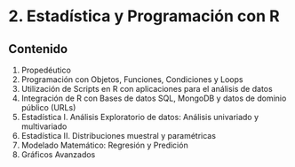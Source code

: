 # 2. Estadística y Programación con R
## Contenido 
1. Propedéutico 
2. Programación con Objetos, Funciones, Condiciones y Loops 
3. Utilización de Scripts en R con aplicaciones para el análisis de datos
4. Integración de R con Bases de datos SQL, MongoDB y datos de dominio público (URLs)
5. Estadística I. Análisis Exploratorio de datos: Análisis univariado y multivariado
6. Estadística II. Distribuciones muestral y paramétricas
7. Modelado Matemático: Regresión y Predición 
8. Gráficos Avanzados


